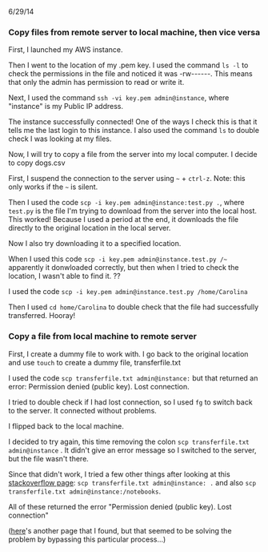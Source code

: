 6/29/14
### Copy files from remote server to local machine, then vice versa

First, I launched my AWS instance. 

Then I went to the location of my .pem key. I used the command `ls -l` to check the permissions in the file and noticed it was -rw------. This means that only the admin has permission to read or write it. 

Next, I used the command `ssh -vi key.pem admin@instance`, where "instance" is my Public IP address.

The instance successfully connected! One of the ways I check this is that it tells me the last login to this instance. I also used the command `ls` to double check I was looking at my files. 

Now, I will try to copy a file from the server into my local computer. I decide to copy dogs.csv 

First, I suspend the connection to the server using `~` + `ctrl-z`. Note: this only works if the `~` is silent. 

Then I used the code `scp -i key.pem admin@instance:test.py .`, where `test.py` is the file I'm trying to download from the server into the local host. This worked! Because I used a period at the end, it downloads the file directly to the original location in the local server. 

Now I also try downloading it to a specified location. 

When I used this code `scp -i key.pem admin@instance.test.py /~` apparently it donwloaded correctly, but then when I tried to check the location, I wasn't able to find it. ??

I used the code `scp -i key.pem admin@instance.test.py /home/Carolina` 

Then I used `cd home/Carolina` to double check that the file had successfully transferred. Hooray! 

### Copy a file from local machine to remote server

First, I create a dummy file to work with. I go back to the original location and use `touch` to create a dummy file, transferfile.txt

I used the code `scp transferfile.txt admin@instance:` but that returned an error: Permission denied (public key). Lost connection. 

I tried to double check if I had lost connection, so I used `fg` to switch back to the server. It connected without problems.

I flipped back to the local machine. 

I decided to try again, this time removing the colon `scp transferfile.txt admin@instance` . It didn't give an error message so I switched to the server, but the file wasn't there. 

Since that didn't work, I tried a few other things after looking at this [stackoverflow page](http://superuser.com/questions/432218/how-to-copy-a-file-to-a-remote-server-using-the-command-line): `scp transferfile.txt admin@instance: .` and also `scp transferfile.txt admin@instance:/notebooks`. 

All of these returned the error "Permission denied (public key). Lost connection"



([here](http://unix.stackexchange.com/questions/2857/ssh-easily-copy-file-to-local-system)'s another page that I found, but that seemed to be solving the problem by bypassing this particular process...)







